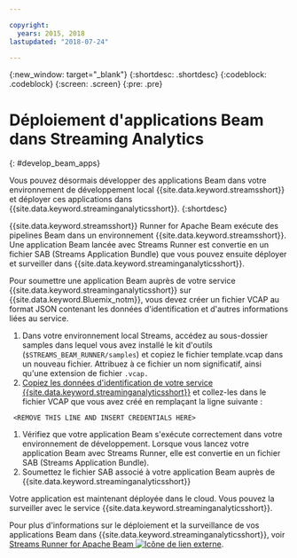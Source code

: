 ```yaml
---

copyright:
  years: 2015, 2018
lastupdated: "2018-07-24"

---
```


<!-- Attribute definitions -->
{:new_window: target="_blank"}
{:shortdesc: .shortdesc}
{:codeblock: .codeblock}
{:screen: .screen}
{:pre: .pre}

# Déploiement d'applications Beam dans Streaming Analytics
{: #develop_beam_apps}

Vous pouvez désormais développer des applications Beam dans votre environnement de développement local {{site.data.keyword.streamsshort}} et déployer ces applications dans {{site.data.keyword.streaminganalyticsshort}}.
{:shortdesc}

{{site.data.keyword.streamsshort}} Runner for Apache Beam exécute des pipelines Beam dans un environnement {{site.data.keyword.streamsshort}}. Une application Beam lancée avec Streams Runner est convertie en un fichier SAB (Streams Application Bundle) que vous pouvez ensuite déployer et surveiller dans {{site.data.keyword.streaminganalyticsshort}}.

Pour soumettre une application Beam auprès de votre service {{site.data.keyword.streaminganalyticsshort}} sur {{site.data.keyword.Bluemix_notm}}, vous devez créer un fichier VCAP au format JSON contenant les données d'identification et d'autres informations liées au service.

1. Dans votre environnement local Streams, accédez au sous-dossier samples dans lequel vous avez installé le kit d'outils (`$STREAMS_BEAM_RUNNER/samples`) et copiez le fichier template.vcap dans un nouveau fichier. Attribuez à ce fichier un nom significatif, ainsi qu'une extension de fichier `.vcap.`
1. [Copiez les données d'identification de votre service {{site.data.keyword.streaminganalyticsshort}}](/docs/services/StreamingAnalytics/service_plans.html#vcap_services) et collez-les dans le fichier VCAP que vous avez créé en remplaçant la ligne suivante :
```
 <REMOVE THIS LINE AND INSERT CREDENTIALS HERE>
 ```
1. Vérifiez que votre application Beam s'exécute correctement dans votre environnement de développement. Lorsque vous lancez votre application Beam avec Streams Runner, elle est convertie en un fichier SAB (Streams Application Bundle).
1. Soumettez le fichier SAB associé à votre application Beam auprès de {{site.data.keyword.streaminganalyticsshort}}

Votre application est maintenant déployée dans le cloud. Vous pouvez la surveiller avec le service {{site.data.keyword.streaminganalyticsshort}}.

Pour plus d'informations sur le déploiement et la surveillance de vos applications Beam dans {{site.data.keyword.streaminganalyticsshort}}, voir [Streams Runner for Apache Beam ![Icône de lien externe](../../icons/launch-glyph.svg "Icône de lien externe")](https://ibmstreams.github.io/streamsx.documentation/docs/beamrunner/beamrunner-1-intro/).
